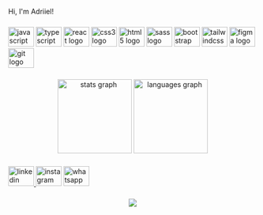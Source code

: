 <p align="left">Hi, I'm Adriiel!</p>

###

<div align="left">
  <img src="https://cdn.jsdelivr.net/gh/devicons/devicon/icons/javascript/javascript-original.svg" height="40" width="52" alt="javascript logo"  />
  <img src="https://cdn.jsdelivr.net/gh/devicons/devicon/icons/typescript/typescript-original.svg" height="40" width="52" alt="typescript logo"  />
  <img src="https://cdn.jsdelivr.net/gh/devicons/devicon/icons/react/react-original.svg" height="40" width="52" alt="react logo"  />
  <img src="https://cdn.jsdelivr.net/gh/devicons/devicon/icons/css3/css3-original.svg" height="40" width="52" alt="css3 logo"  />
  <img src="https://cdn.jsdelivr.net/gh/devicons/devicon/icons/html5/html5-original.svg" height="40" width="52" alt="html5 logo"  />
  <img src="https://cdn.jsdelivr.net/gh/devicons/devicon/icons/sass/sass-original.svg" height="40" width="52" alt="sass logo"  />
  <img src="https://cdn.jsdelivr.net/gh/devicons/devicon/icons/bootstrap/bootstrap-original.svg" height="40" width="52" alt="bootstrap logo"  />
  <img src="https://cdn.jsdelivr.net/gh/devicons/devicon/icons/tailwindcss/tailwindcss-original-wordmark.svg" height="40" width="52" alt="tailwindcss logo"  />
  <img src="https://cdn.jsdelivr.net/gh/devicons/devicon/icons/figma/figma-original.svg" height="40" width="52" alt="figma logo"  />
  <img src="https://cdn.jsdelivr.net/gh/devicons/devicon/icons/git/git-original.svg" height="40" width="52" alt="git logo"  />
</div>

###

<div align="center">
  <img src="https://github-readme-stats.vercel.app/api?hide_title=false&hide_rank=false&show_icons=true&include_all_commits=true&count_private=true&disable_animations=false&theme=monokai&locale=pt-br&hide_border=true&username=Adriel" height="150" alt="stats graph"  />
  <img src="https://github-readme-stats.vercel.app/api/top-langs?locale=pt-br&hide_title=true&layout=compact&card_width=320&langs_count=5&theme=monokai&hide_border=true&username=Adriel" height="150" alt="languages graph"  />
</div>

###

<div align="left">
  <a href="https://www.linkedin.com/authwall?trk=gf&trkInfo=AQEAS17EhU2ZkgAAAYGTQrdAnrzuINM9oJbZef9x09ab1U9WpUNWgoGaQhkzbT2qCZJlR80j-LSv8oUvcKj5T6jmfwStjkilyUcKWGmg94AdWwGrnyS76bflGMPTfZDxeEurphk=&original_referer=https://98209820adriel.github.io/&sessionRedirect=https%3A%2F%2Fwww.linkedin.com%2Fin%2Fadriel-hahn-ab7196211" target="_blank">
    <img src="https://raw.githubusercontent.com/maurodesouza/profile-readme-generator/master/src/assets/icons/social/linkedin/default.svg" width="52" height="40" alt="linkedin logo"  />
  </a>
  <img src="https://raw.githubusercontent.com/maurodesouza/profile-readme-generator/master/src/assets/icons/social/instagram/default.svg" width="52" height="40" alt="instagram logo"  />
  <a href="https://www.linkedin.com/authwall?trk=gf&trkInfo=AQEAS17EhU2ZkgAAAYGTQrdAnrzuINM9oJbZef9x09ab1U9WpUNWgoGaQhkzbT2qCZJlR80j-LSv8oUvcKj5T6jmfwStjkilyUcKWGmg94AdWwGrnyS76bflGMPTfZDxeEurphk=&original_referer=https://98209820adriel.github.io/&sessionRedirect=https%3A%2F%2Fwww.linkedin.com%2Fin%2Fadriel-hahn-ab7196211" target="_blank">
    <img src="https://raw.githubusercontent.com/maurodesouza/profile-readme-generator/master/src/assets/icons/social/whatsapp/default.svg" width="52" height="40" alt="whatsapp logo"  />
  </a>
</div>

###



###

<div align="center">
  <img src="https://profile-counter.glitch.me/Adriel/count.svg?"  />
</div>

###
